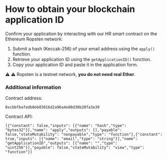 # How to obtain your blockchain application ID

Confirm your application by interacting with our HR smart contract on the Ethereum Ropsten network:

1. Submit a hash (Keccak-256) of your email address using the `apply()` function.
2. Retrieve your application ID using the `getApplicationID()` function.
3. Copy your application ID and paste it in the application form.

:warning: :warning: Ropsten is a testnet network, **you do not need real Ether**.

### Additional information

Contract address: 
```
0xcbbfbafedb0eb83016d2a96a4e80d30b20fa3e30
```

Contract API: 
```
[{"constant": false,"inputs": [{"name": "hash","type": "bytes32"}],"name": "apply","outputs": [],"payable": false,"stateMutability": "nonpayable","type": "function"},{"constant": true,"inputs": [{"name": "email","type": "string"}],"name": "getApplicationID","outputs": [{"name": "","type": "uint256"}],"payable": false,"stateMutability": "view","type": "function"}]
```
